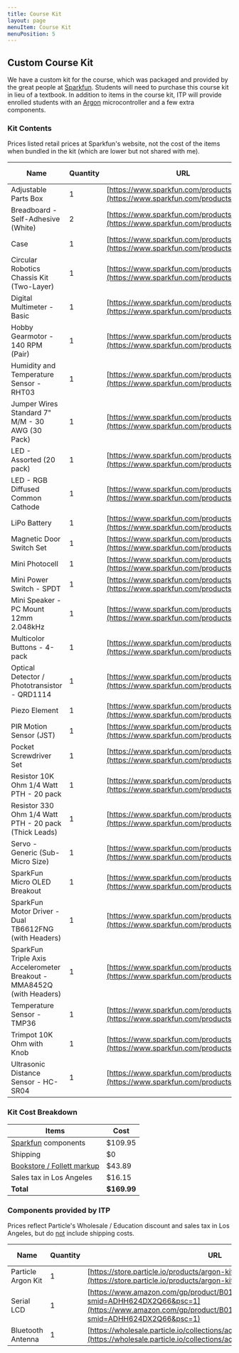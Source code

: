 ```yaml
---
title: Course Kit
layout: page
menuItem: Course Kit
menuPosition: 5
---
```


## Custom Course Kit

We have a custom kit for the course, which was packaged and provided by the great people at [Sparkfun](https://www.sparkfun.com/). Students will need to purchase this course kit in lieu of a textbook. In addition to items in the course kit, ITP will provide enrolled students with an [Argon](https://store.particle.io/products/argon) microcontroller and a few extra components.

### Kit Contents

Prices listed retail prices at Sparkfun's website, not the cost of the items when bundled in the kit (which are lower but not shared with me).

| Name                                                         | Quantity | URL                                     | Price   (USD)           | Subtotal             |
| ------------------------------------------------------------ | -------- | --------------------------------------- | ----------------------- | -------------------- |
| Adjustable  Parts Box                                        | 1        | [https://www.sparkfun.com/products/13867](https://www.sparkfun.com/products/13867) | $                  3.95 | $              3.95  |
| Breadboard - Self-Adhesive   (White)                         | 2        | [https://www.sparkfun.com/products/12002](https://www.sparkfun.com/products/12002) | $                  4.95 | $              9.90  |
| Case                                                         | 1        | [https://www.sparkfun.com/products/14474](https://www.sparkfun.com/products/14474) | $                  9.95 | $              9.95  |
| Circular Robotics Chassis Kit   (Two-Layer)                  | 1        | [https://www.sparkfun.com/products/14332](https://www.sparkfun.com/products/14332) | $               14.95   | $            14.95   |
| Digital   Multimeter - Basic                                 | 1        | [https://www.sparkfun.com/products/12966](https://www.sparkfun.com/products/12966) | $               14.95   | $              14.95 |
| Hobby Gearmotor - 140 RPM   (Pair)                           | 1        | [https://www.sparkfun.com/products/13302](https://www.sparkfun.com/products/13302) | $                  4.95 | $              4.95  |
| Humidity   and Temperature Sensor - RHT03                    | 1        | [https://www.sparkfun.com/products/10167](https://www.sparkfun.com/products/10167) | $                  9.95 | $              9.95  |
| Jumper Wires Standard 7"   M/M - 30 AWG (30 Pack)            | 1        | [https://www.sparkfun.com/products/11026](https://www.sparkfun.com/products/11026) | $                  2.25 | $              2.25  |
| LED -   Assorted (20 pack)                                   | 1        | [https://www.sparkfun.com/products/12062](https://www.sparkfun.com/products/12062) | $                  3.30 | $              3.30  |
| LED - RGB Diffused Common   Cathode                          | 1        | [https://www.sparkfun.com/products/9264](https://www.sparkfun.com/products/9264)  | $                  2.05 | $              2.05  |
| LiPo   Battery                                               | 1        | [https://www.sparkfun.com/products/13855](https://www.sparkfun.com/products/13855) | $               12.95   | $              12.95 |
| Magnetic Door Switch Set                                     | 1        | [https://www.sparkfun.com/products/13247](https://www.sparkfun.com/products/13247) | $                  3.50 | $              3.50  |
| Mini   Photocell                                             | 1        | [https://www.sparkfun.com/products/9088](https://www.sparkfun.com/products/9088)  | $                  1.50 | $              1.50  |
| Mini Power Switch - SPDT                                     | 1        | [https://www.sparkfun.com/products/102](https://www.sparkfun.com/products/102)   | $                  1.50 | $              1.50  |
| Mini   Speaker - PC Mount 12mm 2.048kHz                      | 1        | [https://www.sparkfun.com/products/7950](https://www.sparkfun.com/products/7950)  | $                  1.95 | $              1.95  |
| Multicolor Buttons - 4-pack                                  | 1        | [https://www.sparkfun.com/products/14460](https://www.sparkfun.com/products/14460) | $                  1.60 | $              1.60  |
| Optical   Detector / Phototransistor - QRD1114               | 1        | [https://www.sparkfun.com/products/246](https://www.sparkfun.com/products/246)   | $                  0.95 | $              0.95  |
| Piezo Element                                                | 1        | [https://www.sparkfun.com/products/10293](https://www.sparkfun.com/products/10293) | $                  1.50 | $              1.50  |
| PIR   Motion Sensor (JST)                                    | 1        | [https://www.sparkfun.com/products/13285](https://www.sparkfun.com/products/13285) | $                  9.95 | $              9.95  |
| Pocket Screwdriver Set                                       | 1        | [https://www.sparkfun.com/products/12891](https://www.sparkfun.com/products/12891) | $                  3.95 | $              3.95  |
| Resistor   10K Ohm 1/4 Watt PTH - 20 pack                    | 1        | [https://www.sparkfun.com/products/14491](https://www.sparkfun.com/products/14491) | $                  1.20 | $              1.20  |
| Resistor 330 Ohm 1/4 Watt PTH   - 20 pack (Thick Leads)      | 1        | [https://www.sparkfun.com/products/14490](https://www.sparkfun.com/products/14490) | $                  0.95 | $              0.95  |
| Servo -   Generic (Sub-Micro Size)                           | 1        | [https://www.sparkfun.com/products/9065](https://www.sparkfun.com/products/9065)  | $                  8.95 | $              8.95  |
| SparkFun Micro OLED Breakout                                 | 1        | [https://www.sparkfun.com/products/13003](https://www.sparkfun.com/products/13003) | $               15.95   | $            15.95   |
| SparkFun   Motor Driver - Dual TB6612FNG (with Headers)      | 1        | [https://www.sparkfun.com/products/14450](https://www.sparkfun.com/products/14450) | $                  5.45 | $              5.45  |
| SparkFun Triple Axis   Accelerometer Breakout - MMA8452Q (with Headers) | 1        | [https://www.sparkfun.com/products/13926](https://www.sparkfun.com/products/13926) | $               10.95   | $            10.95   |
| Temperature   Sensor - TMP36                                 | 1        | [https://www.sparkfun.com/products/10988](https://www.sparkfun.com/products/10988) | $                  1.50 | $              1.50  |
| Trimpot 10K Ohm with Knob                                    | 1        | [https://www.sparkfun.com/products/9806](https://www.sparkfun.com/products/9806)  | $                  0.95 | $              0.95  |
| Ultrasonic   Distance Sensor - HC-SR04                       | 1        | [https://www.sparkfun.com/products/13959](https://www.sparkfun.com/products/13959) | $                  3.95 | $              3.95  |



### Kit Cost Breakdown

| Items                      | Cost        |
| -------------------------- | ----------- |
| [Sparkfun](https://www.sparkfun.com/) components        | $109.95     |
| Shipping                   | $0          |
| [Bookstore / Follett markup](https://www.uscbookstore.com/) | $43.89      |
| Sales tax in Los Angeles   | $16.15      |
| **Total**                  | **$169.99** |



### Components provided by ITP

Prices reflect Particle's Wholesale / Education discount and sales tax in Los Angeles, but do <u>not</u> include shipping costs.


| Name                 | Quantity | URL                                                          | Price   (USD) | Subtotal |
| -------------------- | -------- | ------------------------------------------------------------ | ------------- | -------- |
| Particle   Argon Kit | 1        | [https://store.particle.io/products/argon-kit](https://store.particle.io/products/argon-kit)                 | $30.66        | $30.66   |
| Serial   LCD         | 1        | [https://www.amazon.com/gp/product/B019K5X53O/ref=ox_sc_act_title_1?smid=ADHH624DX2Q66&psc=1](https://www.amazon.com/gp/product/B019K5X53O/ref=ox_sc_act_title_1?smid=ADHH624DX2Q66&psc=1) | $9.81         | $9.81    |
| Bluetooth   Antenna  | 1        | [https://wholesale.particle.io/collections/accessories](https://wholesale.particle.io/collections/accessories)        | $6.46         | $6.46    |
